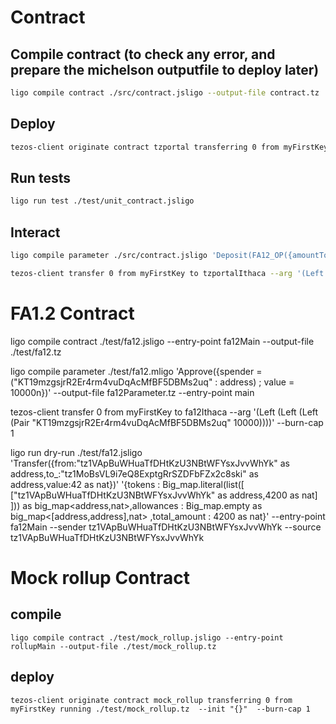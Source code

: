 # Contract

## Compile contract (to check any error, and prepare the michelson outputfile to deploy later) 

```bash
ligo compile contract ./src/contract.jsligo --output-file contract.tz
```

## Deploy

```bash
tezos-client originate contract tzportal transferring 0 from myFirstKey running contract.tz --burn-cap 1
```

## Run tests 

```bash
ligo run test ./test/unit_contract.jsligo
```

## Interact

```bash
ligo compile parameter ./src/contract.jsligo 'Deposit(FA12_OP({amountToTransfer : 1 as nat,fa12Address : "KT1WnDswMHZefo2fym6Q9c8hnL3sEuzFb2Dt" as address,l2Address : "tz1h5GajcQWq4ybaWuwSiYrR5PvmUxndm8T8" as address,rollupAddress : "KT1UwCd8rNCATj2mwC5UgEo4uqPRVqfjRPa6" as address}))' --output-file contractParameter.tz --entry-point main

tezos-client transfer 0 from myFirstKey to tzportalIthaca --arg '(Left (Left (Pair 1 "KT1UwCd8rNCATj2mwC5UgEo4uqPRVqfjRPa6" "tz1h5GajcQWq4ybaWuwSiYrR5PvmUxndm8T8" "KT1WnDswMHZefo2fym6Q9c8hnL3sEuzFb2Dt")))' --burn-cap 1
```

# FA1.2 Contract

ligo compile contract ./test/fa12.jsligo --entry-point fa12Main --output-file ./test/fa12.tz

ligo compile parameter ./test/fa12.mligo 'Approve({spender = ("KT19mzgsjrR2Er4rm4vuDqAcMfBF5DBMs2uq" : address) ; value = 10000n})' --output-file fa12Parameter.tz --entry-point main

tezos-client transfer 0 from myFirstKey to fa12Ithaca --arg '(Left (Left (Left (Pair "KT19mzgsjrR2Er4rm4vuDqAcMfBF5DBMs2uq" 10000))))' --burn-cap 1

ligo run dry-run ./test/fa12.jsligo 'Transfer({from:"tz1VApBuWHuaTfDHtKzU3NBtWFYsxJvvWhYk" as address,to_:"tz1MoBsVL9i7eQ8ExptgRrSZDFbFZx2c8ski" as address,value:42 as nat})' '{tokens : Big_map.literal(list([ ["tz1VApBuWHuaTfDHtKzU3NBtWFYsxJvvWhYk" as address,4200 as nat] ])) as big_map<address,nat>,allowances : Big_map.empty as big_map<[address,address],nat> ,total_amount : 4200 as nat}'  --entry-point fa12Main --sender tz1VApBuWHuaTfDHtKzU3NBtWFYsxJvvWhYk --source tz1VApBuWHuaTfDHtKzU3NBtWFYsxJvvWhYk

# Mock rollup Contract


## compile

```
ligo compile contract ./test/mock_rollup.jsligo --entry-point rollupMain --output-file ./test/mock_rollup.tz
```



## deploy

```
tezos-client originate contract mock_rollup transferring 0 from myFirstKey running ./test/mock_rollup.tz  --init "{}"  --burn-cap 1
```

